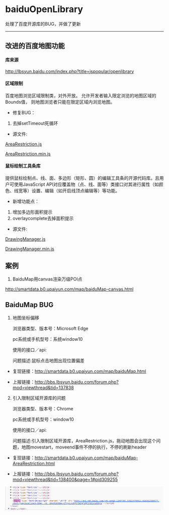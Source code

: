 # baiduOpenLibrary

处理了百度开源库的BUG，并做了更新

-------------------
## 改进的百度地图功能

#### 库来源
http://lbsyun.baidu.com/index.php?title=jspopular/openlibrary


#### 区域限制

百度地图浏览区域限制类，对外开放。 允许开发者输入限定浏览的地图区域的Bounds值， 则地图浏览者只能在限定区域内浏览地图。

- 修复BUG：
1. 去掉setTimeout死循环

- 源文件:

[AreaRestriction.js](https://smartdata.b0.upaiyun.com/map/AreaRestriction.js)

[AreaRestriction.min.js](https://smartdata.b0.upaiyun.com/map/AreaRestriction.min.js)


#### 鼠标绘制工具条库
提供鼠标绘制点、线、面、多边形（矩形、圆）的编辑工具条的开源代码库。且用户可使用JavaScript API对应覆盖物（点、线、面等）类接口对其进行属性（如颜色、线宽等）设置、编辑（如开启线顶点编辑等）等功能。

- 新增功能点：
1. 增加多边形面积提示
2. overlaycomplete去掉面积提示

- 源文件:

[DrawingManager.js](https://smartdata.b0.upaiyun.com/map/DrawingManager.js)

[DrawingManager.min.js](https://smartdata.b0.upaiyun.com/map/DrawingManager.min.js)




## 案例
1. BaiduMap用canvas渲染万级POI点

http://smartdata.b0.upaiyun.com/map/baiduMap-canvas.html



## BaiduMap BUG

1. 地图坐标偏移

    浏览器类型、版本号：Microsoft Edge

    pc系统或手机型号：系统window10

    使用的接口／api:

    问题描述:鼠标点击地图出现位置偏差

- 复现链接：http://smartdata.b0.upaiyun.com/map/baiduMap.html

- 上报链接：http://bbs.lbsyun.baidu.com/forum.php?mod=viewthread&tid=137838

2. 引入限制区域开源库的问题

    浏览器类型、版本号：Chrome

    pc系统或手机型号：window10

    使用的接口／api:

    问题描述:引入限制区域开源库，AreaRestriction.js，拖动地图会出现这个问题，地图movestart，moveend事件不停的执行，不停的刷新header

- 复现链接：http://smartdata.b0.upaiyun.com/map/baiduMap-AreaRestriction.html

- 上报链接：http://bbs.lbsyun.baidu.com/forum.php?mod=viewthread&tid=138400&page=1#pid309255

![map](https://raw.githubusercontent.com/lhywell/baiduOpenLibrary/master/map.gif)